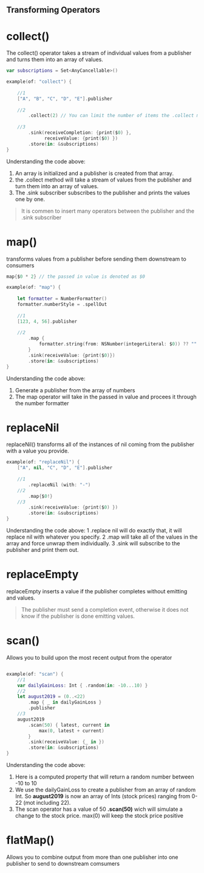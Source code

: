 ## Transforming Operators

# collect()
The collect() operator takes a stream of individual values from a publisher and turns them into an array of values.

``` swift
var subscriptions = Set<AnyCancellable>()

example(of: "collect") {
    
    //1 
    ["A", "B", "C", "D", "E"].publisher
    
    //2
        .collect(2) // You can limit the number of items the .collect method will collect. Here it specifies two.
        
    //3 
        .sink(receiveCompletion: {print($0) },
              receiveValue: {print($0) })
        .store(in: &subscriptions)
}
```

Understanding the code above:
 
 1. An array is initialized and a publisher is created from that array.
 2. the .collect method will take a stream of values from the publisher and turn them into an array of values.
 3. The .sink subscriber subscribes to the publisher and prints the values one by one.
 
 > It is commen to insert many operators between the publisher and the .sink subscriber

# map()
transforms values from a publisher before sending them downstream to consumers

``` swift
map{$0 * 2} // the passed in value is denoted as $0

```

``` swift 
example(of: "map") {
    
    let formatter = NumberFormatter()
    formatter.numberStyle = .spellOut
    
    //1
    [123, 4, 56].publisher
    
    //2
        .map {
            formatter.string(from: NSNumber(integerLiteral: $0)) ?? ""
        }
        .sink(receiveValue: {print($0)})
        .store(in: &subscriptions)
}
```

Understanding the code above:
1. Generate a publisher from the array of numbers
2. The map operator will take in the passed in value and procees it through the number formatter


# replaceNil
replaceNil() transforms all of the instances of nil coming from the publisher with a value you provide.

``` swift
example(of: "replaceNil") {
    ["A", nil, "C", "D", "E"].publisher
    
    //1
        .replaceNil (with: "-")
    //2
        .map{$0!}
    //3
        .sink(receiveValue: {print($0) })
        .store(in: &subscriptions)
}
```
Understanding the code above:
1 .replace nil will do exactly that, it will replace nil with whatever you specify.
2 .map will take all of the values in the array and force unwrap them individually.
3 .sink will subscribe to the publisher and print them out. 

# replaceEmpty
replaceEmpty inserts a value if the publisher completes without emitting and values.
> The publisher must send a completion event, otherwise it does not know if the publisher is done emitting values.


# scan() 
Allows you to build upon the most recent output from the operator

``` swift

example(of: "scan") {
    //1
    var dailyGainLoss: Int { .random(in: -10...10) }
    //2
    let august2019 = (0..<22)
        .map { _ in dailyGainLoss }
        .publisher
    //3
    august2019
        .scan(50) { latest, current in
            max(0, latest + current)
        }
        .sink(receiveValue: {_ in })
        .store(in: &subscriptions)
}
```

Understanding the code above:
1. Here is a computed property that will return a random number between -10 to 10
2. We use the dailyGainLoss to create a publisher from an array of random Int. So **august2019** is now an array of Ints (stock prices) ranging from 0-22 (mot including 22).
3. The scan operator has a value of 50 **.scan(50)** wich will simulate a change to the stock price. max(0) will keep the stock price positive




















# flatMap()
Allows you to combine output from more than one publisher into one publisher to send to downstream comsumers




